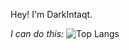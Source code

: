Hey! I'm DarkIntaqt. 

*I can do this:*
![Top Langs](https://skillicons.dev/icons?i=js,ts,html,css,php,py,nodejs,react,vuejs,postgres,bash,mysql)
